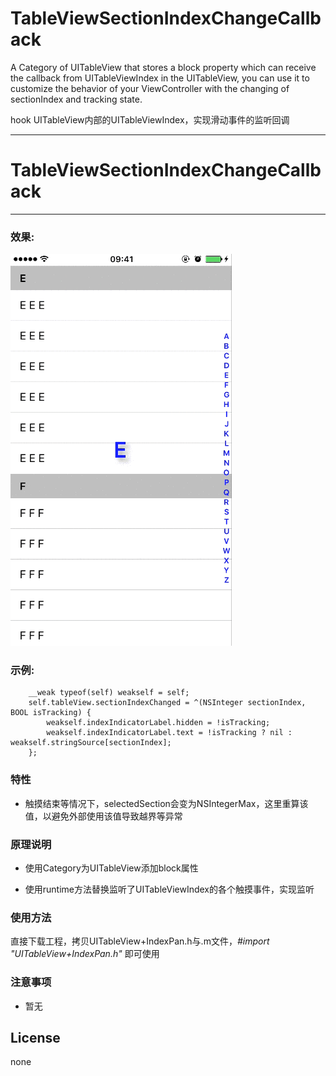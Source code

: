 
# TableViewSectionIndexChangeCallback
A Category of UITableView that stores a block property which can receive the callback from UITableViewIndex in the UITableView, you can use it to customize the behavior of your ViewController with the changing of sectionIndex and tracking state. 

hook UITableView内部的UITableViewIndex，实现滑动事件的监听回调

---
# TableViewSectionIndexChangeCallback
-------------

### 效果:
![image](https://github.com/xiaosao6/TableViewSectionIndexChangeCallback/blob/master/indexSliding.gif)

### 示例:  
```oc
    __weak typeof(self) weakself = self;
    self.tableView.sectionIndexChanged = ^(NSInteger sectionIndex, BOOL isTracking) {
        weakself.indexIndicatorLabel.hidden = !isTracking;
        weakself.indexIndicatorLabel.text = !isTracking ? nil : weakself.stringSource[sectionIndex];
    };
```

### 特性

- 触摸结束等情况下，selectedSection会变为NSIntegerMax，这里重算该值，以避免外部使用该值导致越界等异常

### 原理说明

- 使用Category为UITableView添加block属性

- 使用runtime方法替换监听了UITableViewIndex的各个触摸事件，实现监听

### 使用方法
直接下载工程，拷贝UITableView+IndexPan.h与.m文件，*#import "UITableView+IndexPan.h"* 即可使用

### 注意事项
- 暂无

## License
none
